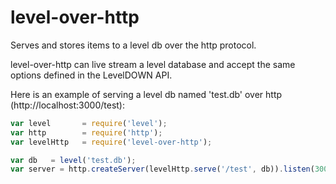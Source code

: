 level-over-http
===============
Serves and stores items to a level db over the http protocol.

level-over-http can live stream a level database and accept the same options defined in the LevelDOWN API.

Here is an example of serving a level db named 'test.db' over http (http://localhost:3000/test):

```js
var level       = require('level');
var http        = require('http');
var levelHttp   = require('level-over-http');

var db   = level('test.db');
var server = http.createServer(levelHttp.serve('/test', db)).listen(3000);
```



